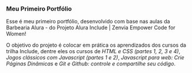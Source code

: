 ### Meu Primeiro Portfólio

<p>Esse é meu primeiro portfólio, desenvolvido com base nas aulas da Barbearia Alura - do Projeto Alura Include | Zenvia Empower Code for Women!</p>

<p>O objetivo do projeto é colocar em prática os aprendizados dos cursos da trilha Include, dentre eles os cursos de <em>HTML e CSS (partes 1, 2, 3 e 4)</em>, <em>Jogos clássicos com Javascript (partes 1 e 2)</em>, <em>Javascript para web: Crie Páginas Dinâmicas</em> e <em>Git e Github: controle e compartilhe seu código</em>.</p>
